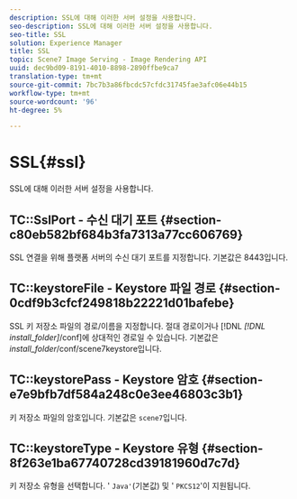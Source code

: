 ```yaml
---
description: SSL에 대해 이러한 서버 설정을 사용합니다.
seo-description: SSL에 대해 이러한 서버 설정을 사용합니다.
seo-title: SSL
solution: Experience Manager
title: SSL
topic: Scene7 Image Serving - Image Rendering API
uuid: dec9bd09-8191-4010-8898-2890ffbe9ca7
translation-type: tm+mt
source-git-commit: 7bc7b3a86fbcdc57cfdc31745fae3afc06e44b15
workflow-type: tm+mt
source-wordcount: '96'
ht-degree: 5%

---
```



# SSL{#ssl}

SSL에 대해 이러한 서버 설정을 사용합니다.

## TC::SslPort - 수신 대기 포트 {#section-c80eb582bf684b3fa7313a77cc606769}

SSL 연결을 위해 플랫폼 서버의 수신 대기 포트를 지정합니다. 기본값은 8443입니다.

## TC::keystoreFile - Keystore 파일 경로 {#section-0cdf9b3cfcf249818b22221d01bafebe}

SSL 키 저장소 파일의 경로/이름을 지정합니다. 절대 경로이거나 [!DNL *[!DNL install_folder]*/conf]에 상대적인 경로일 수 있습니다. 기본값은 *install_folder*/conf/scene7keystore입니다.

## TC::keystorePass - Keystore 암호 {#section-e7e9bfb7df584a248c0e3ee46803c3b1}

키 저장소 파일의 암호입니다. 기본값은 `scene7`입니다.

## TC::keystoreType - Keystore 유형 {#section-8f263e1ba67740728cd39181960d7c7d}

키 저장소 유형을 선택합니다. &#39; `Java'`(기본값) 및 &#39; `PKCS12`&#39;이 지원됩니다.
